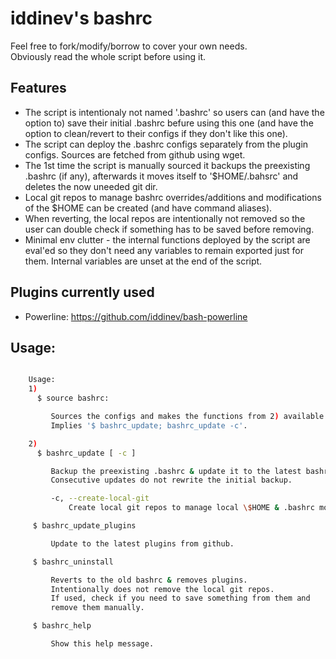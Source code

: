 # iddinev's bashrc

Feel free to fork/modify/borrow to cover your own needs.  
Obviously read the whole script before using it.

## Features
- The script is intentionaly not named '.bashrc' so users can (and have the option to) save their initial .bashrc
  befure using this one (and have the option to clean/revert to their configs if they don't like this one).
- The script can deploy the .bashrc configs separately from the plugin configs. Sources are fetched
  from github using wget.
- The 1st time the script is manually sourced it backups the preexisting .bashrc (if any),
  afterwards it moves itself to '$HOME/.bahsrc' and deletes the now uneeded git dir.
- Local git repos to manage bashrc overrides/additions and modifications of the $HOME
  can be created (and have command aliases).
- When reverting, the local repos are intentionally not removed
  so the user can double check if something has to be saved before removing.
- Minimal env clutter - the internal functions deployed by the script are eval'ed
  so they don't need any variables to remain exported just for them. Internal variables are
  unset at the end of the script.
  
## Plugins currently used
- Powerline:
  https://github.com/iddinev/bash-powerline  

## Usage:
```bash

    Usage:
    1)
      $ source bashrc:

         Sources the configs and makes the functions from 2) available.
         Implies '$ bashrc_update; bashrc_update -c'.

    2)
      $ bashrc_update [ -c ]

         Backup the preexisting .bashrc & update it to the latest bashrc from github.
         Consecutive updates do not rewrite the initial backup.

         -c, --create-local-git
             Create local git repos to manage local \$HOME & .bashrc modifications.

     $ bashrc_update_plugins

         Update to the latest plugins from github.

     $ bashrc_uninstall

         Reverts to the old bashrc & removes plugins.
         Intentionally does not remove the local git repos.
         If used, check if you need to save something from them and
         remove them manually.

     $ bashrc_help

         Show this help message.

```

